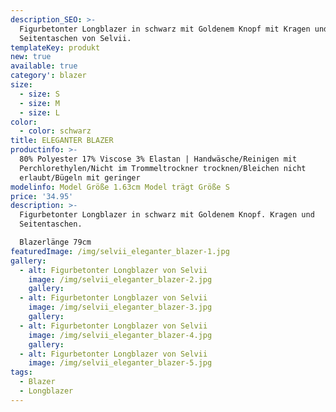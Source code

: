 ```yaml
---
description_SEO: >-
  Figurbetonter Longblazer in schwarz mit Goldenem Knopf mit Kragen und
  Seitentaschen von Selvii.
templateKey: produkt
new: true
available: true
category': blazer
size:
  - size: S
  - size: M
  - size: L
color:
  - color: schwarz
title: ELEGANTER BLAZER
productinfo: >-
  80% Polyester 17% Viscose 3% Elastan | Handwäsche/Reinigen mit
  Perchlorethylen/Nicht im Trommeltrockner trocknen/Bleichen nicht
  erlaubt/Bügeln mit geringer
modelinfo: Model Größe 1.63cm Model trägt Größe S
price: '34.95'
description: >-
  Figurbetonter Longblazer in schwarz mit Goldenem Knopf. Kragen und
  Seitentaschen.

  Blazerlänge 79cm
featuredImage: /img/selvii_eleganter_blazer-1.jpg
gallery:
  - alt: Figurbetonter Longblazer von Selvii
    image: /img/selvii_eleganter_blazer-2.jpg
    gallery:
  - alt: Figurbetonter Longblazer von Selvii
    image: /img/selvii_eleganter_blazer-3.jpg
    gallery:
  - alt: Figurbetonter Longblazer von Selvii
    image: /img/selvii_eleganter_blazer-4.jpg
    gallery:
  - alt: Figurbetonter Longblazer von Selvii
    image: /img/selvii_eleganter_blazer-5.jpg
tags:
  - Blazer
  - Longblazer
---
```


